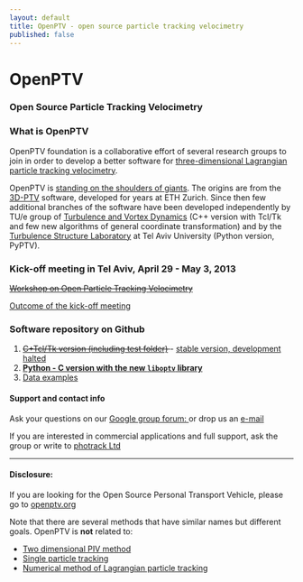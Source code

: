 ```yaml
---
layout: default
title: OpenPTV - open source particle tracking velocimetry
published: false
---
```


# OpenPTV  

### Open Source Particle Tracking Velocimetry

### What is OpenPTV
OpenPTV foundation is a collaborative effort of several research groups to join in order to develop a better software for [three-dimensional Lagrangian particle tracking velocimetry](http://en.wikipedia.org/wiki/Particle_tracking_velocimetry). 


OpenPTV is [standing on the shoulders of giants](http://en.wikipedia.org/wiki/Standing_on_the_shoulders_of_giants). 
The origins are from the [3D-PTV](http://3dptv.github.com) software, developed for years at ETH Zurich. Since then few additional branches of the software have been developed independently by TU/e group of [Turbulence and Vortex Dynamics](http://www.tue.nl/en/university/departments/applied-physics/research/transport-physics/turbulence-and-vortex-dynamics-wdy/) (C++ version with Tcl/Tk and few new algorithms of general coordinate transformation) and by the [Turbulence Structure Laboratory](http://www.eng.tau.ac.il/turbulencelab) at Tel Aviv University (Python version, PyPTV). 


### Kick-off meeting in Tel Aviv, April 29 - May 3, 2013
<del>[Workshop on Open Particle Tracking Velocimetry](http://openptv.github.com/cost-meeting-tel-aviv.html)</del>


[Outcome of the kick-off meeting](http://openptv.github.com/post-meeting.html)





### Software repository on Github 

1. <del> [C+Tcl/Tk version (including test folder)](http://github.com/OpenPTV/C-TclTk) </del> - [stable version, development halted](http://openptv.github.com/post-meeting.html) 
2. **[Python - C version with the new `liboptv` library](http://github.com/alexlib/openptv-python)**  
3. [Data examples](http://github.com/OpenPTV/examples)  





#### Support and contact info

Ask your questions on our [Google group forum: ](https://groups.google.com/forum/#!forum/openptv) or drop us an [e-mail](openptv@gmail.com)

If you are interested in commercial applications and full support, ask the group or write to [photrack Ltd](http://www.photrack.ch)

-----

#### Disclosure:

If you are looking for the Open Source Personal Transport Vehicle, please go to [openptv.org](http://www.openptv.org)

Note that there are several methods that have similar names but different goals. OpenPTV is **not** related to:  

* [Two dimensional PIV method](http://en.wikipedia.org/wiki/Particle_tracking_velocimetry)  
*  [Single particle tracking](http://en.wikipedia.org/wiki/Single_particle_tracking)  
*  [Numerical method of Lagrangian particle tracking](http://en.wikipedia.org/wiki/Lagrangian_particle_tracking)